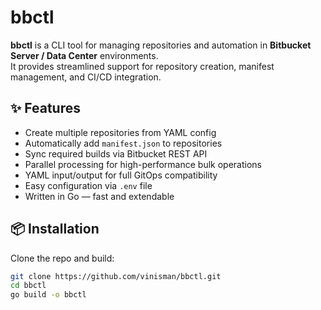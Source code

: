 # bbctl

**bbctl** is a CLI tool for managing repositories and automation in **Bitbucket Server / Data Center** environments.  
It provides streamlined support for repository creation, manifest management, and CI/CD integration.

## ✨ Features

- Create multiple repositories from YAML config
- Automatically add `manifest.json` to repositories
- Sync required builds via Bitbucket REST API
- Parallel processing for high-performance bulk operations
- YAML input/output for full GitOps compatibility
- Easy configuration via `.env` file
- Written in Go — fast and extendable

## 📦 Installation

Clone the repo and build:

```bash
git clone https://github.com/vinisman/bbctl.git
cd bbctl
go build -o bbctl
